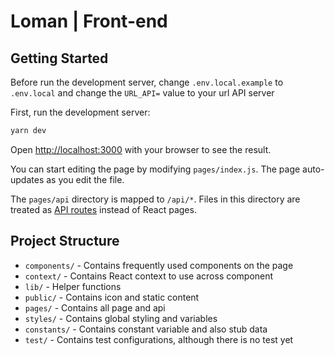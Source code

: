 # Loman | Front-end

## Getting Started

Before run the development server, change `.env.local.example` to `.env.local`
and change the `URL_API=` value to your url API server

First, run the development server:

```bash
yarn dev
```

Open [http://localhost:3000](http://localhost:3000) with your browser to see
the result.

You can start editing the page by modifying `pages/index.js`. The page
auto-updates as you edit the file.

The `pages/api` directory is mapped to `/api/*`. Files in this directory are
treated as [API routes](https://nextjs.org/docs/api-routes/introduction)
instead of React pages.

## Project Structure

- `components/` - Contains frequently used components on the page
- `context/` - Contains React context to use across component
- `lib/` - Helper functions
- `public/` - Contains icon and static content
- `pages/` - Contains all page and api
- `styles/` - Contains global styling and variables
- `constants/` - Contains constant variable and also stub data
- `test/` - Contains test configurations, although there is no test yet
